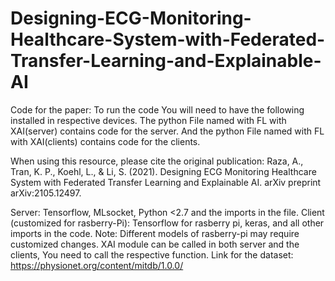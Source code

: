 # Designing-ECG-Monitoring-Healthcare-System-with-Federated-Transfer-Learning-and-Explainable-AI
Code for the paper:
To run the code You will need to have the following installed in respective devices.
The python File named with FL with XAI(server) contains code for the  server. And the python File named with FL with XAI(clients) contains code for the  clients.

When using this resource, please cite the original publication: Raza, A., Tran, K. P., Koehl, L., & Li, S. (2021). Designing ECG Monitoring Healthcare System with Federated Transfer Learning and Explainable AI. arXiv preprint arXiv:2105.12497.

Server: Tensorflow, MLsocket, Python <2.7 and the imports in the file.
Client (customized for rasberry-Pi): Tensorflow for rasberry pi, keras, and all other imports in the code.
Note: Different models of rasberry-pi may require customized changes.  XAI module can be called in both server and the clients, You need to call the respective function.
Link for the dataset: https://physionet.org/content/mitdb/1.0.0/
